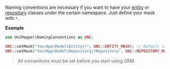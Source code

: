 Naming conventions are necessary if you want to have your [entity](entity) or [repository](repository) classes under the certain namespace.
Just define your mask with `*`.

**Example**

```php
use UniMapper\NamingConventions as UNC;

UNC::setMask("YourApp\Model\Entity\*", UNC::ENTITY_MASK); // Default is 'Model\Entity\*'
UNC::setMask("YourApp\Model\Repository\*Repository", UNC::REPOSITORY_MASK); // Default is 'Model\Repository\*Repository'
```

> All conventions must be set before you start using ORM.